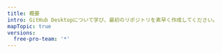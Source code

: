 ```yaml
---
title: 概要
intro: GitHub Desktopについて学び、最初のリポジトリを素早く作成してください。
mapTopic: true
versions:
  free-pro-team: '*'
---
```


